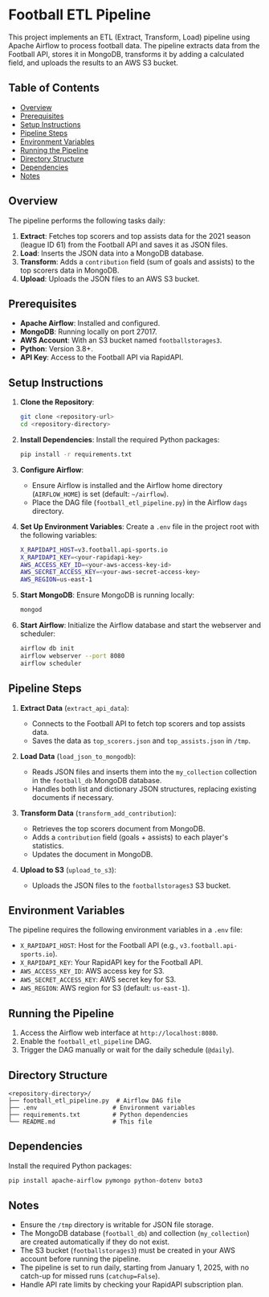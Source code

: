 # Football ETL Pipeline

This project implements an ETL (Extract, Transform, Load) pipeline using Apache Airflow to process football data. The pipeline extracts data from the Football API, stores it in MongoDB, transforms it by adding a calculated field, and uploads the results to an AWS S3 bucket.

## Table of Contents
- [Overview](#overview)
- [Prerequisites](#prerequisites)
- [Setup Instructions](#setup-instructions)
- [Pipeline Steps](#pipeline-steps)
- [Environment Variables](#environment-variables)
- [Running the Pipeline](#running-the-pipeline)
- [Directory Structure](#directory-structure)
- [Dependencies](#dependencies)
- [Notes](#notes)

## Overview
The pipeline performs the following tasks daily:
1. **Extract**: Fetches top scorers and top assists data for the 2021 season (league ID 61) from the Football API and saves it as JSON files.
2. **Load**: Inserts the JSON data into a MongoDB database.
3. **Transform**: Adds a `contribution` field (sum of goals and assists) to the top scorers data in MongoDB.
4. **Upload**: Uploads the JSON files to an AWS S3 bucket.

## Prerequisites
- **Apache Airflow**: Installed and configured.
- **MongoDB**: Running locally on port 27017.
- **AWS Account**: With an S3 bucket named `footballstorages3`.
- **Python**: Version 3.8+.
- **API Key**: Access to the Football API via RapidAPI.

## Setup Instructions
1. **Clone the Repository**:
   ```bash
   git clone <repository-url>
   cd <repository-directory>
   ```

2. **Install Dependencies**:
   Install the required Python packages:
   ```bash
   pip install -r requirements.txt
   ```

3. **Configure Airflow**:
   - Ensure Airflow is installed and the Airflow home directory (`AIRFLOW_HOME`) is set (default: `~/airflow`).
   - Place the DAG file (`football_etl_pipeline.py`) in the Airflow `dags` directory.

4. **Set Up Environment Variables**:
   Create a `.env` file in the project root with the following variables:
   ```bash
   X_RAPIDAPI_HOST=v3.football.api-sports.io
   X_RAPIDAPI_KEY=<your-rapidapi-key>
   AWS_ACCESS_KEY_ID=<your-aws-access-key-id>
   AWS_SECRET_ACCESS_KEY=<your-aws-secret-access-key>
   AWS_REGION=us-east-1
   ```

5. **Start MongoDB**:
   Ensure MongoDB is running locally:
   ```bash
   mongod
   ```

6. **Start Airflow**:
   Initialize the Airflow database and start the webserver and scheduler:
   ```bash
   airflow db init
   airflow webserver --port 8080
   airflow scheduler
   ```

## Pipeline Steps
1. **Extract Data** (`extract_api_data`):
   - Connects to the Football API to fetch top scorers and top assists data.
   - Saves the data as `top_scorers.json` and `top_assists.json` in `/tmp`.

2. **Load Data** (`load_json_to_mongodb`):
   - Reads JSON files and inserts them into the `my_collection` collection in the `football_db` MongoDB database.
   - Handles both list and dictionary JSON structures, replacing existing documents if necessary.

3. **Transform Data** (`transform_add_contribution`):
   - Retrieves the top scorers document from MongoDB.
   - Adds a `contribution` field (goals + assists) to each player's statistics.
   - Updates the document in MongoDB.

4. **Upload to S3** (`upload_to_s3`):
   - Uploads the JSON files to the `footballstorages3` S3 bucket.

## Environment Variables
The pipeline requires the following environment variables in a `.env` file:
- `X_RAPIDAPI_HOST`: Host for the Football API (e.g., `v3.football.api-sports.io`).
- `X_RAPIDAPI_KEY`: Your RapidAPI key for the Football API.
- `AWS_ACCESS_KEY_ID`: AWS access key for S3.
- `AWS_SECRET_ACCESS_KEY`: AWS secret key for S3.
- `AWS_REGION`: AWS region for S3 (default: `us-east-1`).

## Running the Pipeline
1. Access the Airflow web interface at `http://localhost:8080`.
2. Enable the `football_etl_pipeline` DAG.
3. Trigger the DAG manually or wait for the daily schedule (`@daily`).

## Directory Structure
```
<repository-directory>/
├── football_etl_pipeline.py  # Airflow DAG file
├── .env                     # Environment variables
├── requirements.txt         # Python dependencies
└── README.md                # This file
```

## Dependencies
Install the required Python packages:
```bash
pip install apache-airflow pymongo python-dotenv boto3
```

## Notes
- Ensure the `/tmp` directory is writable for JSON file storage.
- The MongoDB database (`football_db`) and collection (`my_collection`) are created automatically if they do not exist.
- The S3 bucket (`footballstorages3`) must be created in your AWS account before running the pipeline.
- The pipeline is set to run daily, starting from January 1, 2025, with no catch-up for missed runs (`catchup=False`).
- Handle API rate limits by checking your RapidAPI subscription plan.